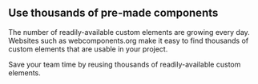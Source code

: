 ## Use thousands of pre-made components

The number of readily-available custom elements are growing every day. Websites such as webcomponents.org make it easy to find thousands of custom elements that are usable in your project.

Save your team time by reusing thousands of readily-available custom elements.